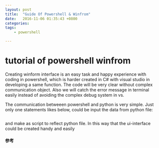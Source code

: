 ```yaml
---
layout: post
title:  "Guide Of Powershell & Winfrom"
date:   2016-11-06 01:35:43 +0800
categories:  
tags: 
    - powershell

---
```


# tutorial of powershell winfrom #


Creating winform interface is an easy task and  happy experience with coding in powershell, which is  harder created in C# with visual studio in developing a same function. The code will be very clear without complex communication object. Also we will catch the error message in terminal easily instead of avoiding the complex debug system in vs.

The communication betweeen powershell and python is very simple. Just only one statements likes below, could be input the data from python file:
```powershell

```
and make as script to reflect python file. 
In this way that the ui-interface could be created handy and easily  


#### 参考 ####

